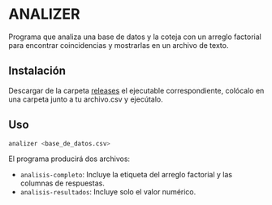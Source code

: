 # ANALIZER
Programa que analiza una base de datos y la coteja con un arreglo factorial para encontrar coincidencias y mostrarlas en un archivo de texto.

## Instalación
Descargar de la carpeta [releases](https://github.com/plane/releases) el ejecutable correspondiente, colócalo en una carpeta junto a tu archivo.csv y ejecútalo.

## Uso
```bash
analizer <base_de_datos.csv>
```

El programa producirá dos archivos:
- `analisis-completo`: Incluye la etiqueta del arreglo factorial y las columnas de respuestas.
- `analisis-resultados`: Incluye solo el valor numérico.
